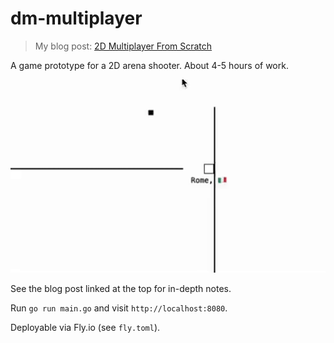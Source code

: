 # dm-multiplayer
> My blog post: [2D Multiplayer From Scratch](https://healeycodes.com/2d-multiplayer-from-scratch)

A game prototype for a 2D arena shooter. About 4-5 hours of work.

<img src="https://github.com/healeycodes/dm-multiplayer/blob/main/gameplay.gif" alt="dm-multiplayer gameplay – two players chasing and shooting each other.">

See the blog post linked at the top for in-depth notes.

Run `go run main.go` and visit `http://localhost:8080`.

Deployable via Fly.io (see `fly.toml`).
